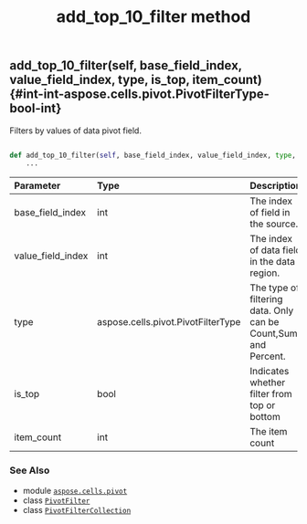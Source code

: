 ﻿---
title: add_top_10_filter method
second_title: Aspose.Cells for Python via .NET API References
description: 
type: docs
weight: 50
url: /aspose.cells.pivot/pivotfiltercollection/add_top_10_filter/
is_root: false
---

## add_top_10_filter(self, base_field_index, value_field_index, type, is_top, item_count) {#int-int-aspose.cells.pivot.PivotFilterType-bool-int}

Filters by values of data pivot field.



```python

def add_top_10_filter(self, base_field_index, value_field_index, type, is_top, item_count):
    ...
```


| Parameter | Type | Description |
| :- | :- | :- |
| base_field_index | int | The index of field in the source. |
| value_field_index | int | The index of data field  in the data region. |
| type | aspose.cells.pivot.PivotFilterType | The type of filtering data. Only can be Count,Sum and Percent. |
| is_top | bool | Indicates whether filter from top or bottom |
| item_count | int | The item count |



### See Also
* module [`aspose.cells.pivot`](../../)
* class [`PivotFilter`](/cells/python-net/aspose.cells.pivot/pivotfilter)
* class [`PivotFilterCollection`](/cells/python-net/aspose.cells.pivot/pivotfiltercollection)
